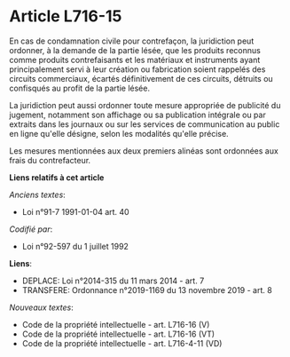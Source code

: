 # Article L716-15

En cas de condamnation civile pour contrefaçon, la juridiction peut ordonner, à la demande de la partie lésée, que les
produits reconnus comme produits contrefaisants et les matériaux et instruments ayant principalement servi à leur création ou
fabrication soient rappelés des circuits commerciaux, écartés définitivement de ces circuits, détruits ou confisqués au
profit de la partie lésée.

La juridiction peut aussi ordonner toute mesure appropriée de publicité du jugement, notamment son affichage ou sa
publication intégrale ou par extraits dans les journaux ou sur les services de communication au public en ligne qu'elle
désigne, selon les modalités qu'elle précise.

Les mesures mentionnées aux deux premiers alinéas sont ordonnées aux frais du contrefacteur.

**Liens relatifs à cet article**

_Anciens textes_:

  - Loi n°91-7 1991-01-04 art. 40

_Codifié par_:

  - Loi n°92-597 du 1 juillet 1992

**Liens**:

  - DEPLACE: Loi n°2014-315 du 11 mars 2014 - art. 7
  - TRANSFERE: Ordonnance n°2019-1169 du 13 novembre 2019 - art. 8

_Nouveaux textes_:

  - Code de la propriété intellectuelle - art. L716-16 (V)
  - Code de la propriété intellectuelle - art. L716-16 (VT)
  - Code de la propriété intellectuelle - art. L716-4-11 (VD)
